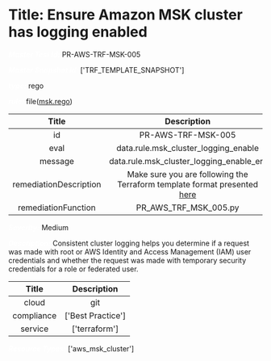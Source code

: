 



# Title: Ensure Amazon MSK cluster has logging enabled


***<font color="white">Master Test Id:</font>*** PR-AWS-TRF-MSK-005

***<font color="white">Master Snapshot Id:</font>*** ['TRF_TEMPLATE_SNAPSHOT']

***<font color="white">type:</font>*** rego

***<font color="white">rule:</font>*** file([msk.rego])  
  
  
  
  

|Title|Description|
| :---: | :---: |
|id|PR-AWS-TRF-MSK-005|
|eval|data.rule.msk_cluster_logging_enable|
|message|data.rule.msk_cluster_logging_enable_err|
|remediationDescription|Make sure you are following the Terraform template format presented <a href='https://registry.terraform.io/providers/hashicorp/aws/latest/docs/resources/msk_cluster' target='_blank'>here</a>|
|remediationFunction|PR_AWS_TRF_MSK_005.py|


***<font color="white">Severity:</font>*** Medium

***<font color="white">Description:</font>*** Consistent cluster logging helps you determine if a request was made with root or AWS Identity and Access Management (IAM) user credentials and whether the request was made with temporary security credentials for a role or federated user.  
  
  

|Title|Description|
| :---: | :---: |
|cloud|git|
|compliance|['Best Practice']|
|service|['terraform']|


***<font color="white">Resource Types:</font>*** ['aws_msk_cluster']


[msk.rego]: https://github.com/prancer-io/prancer-compliance-test/tree/master/aws/terraform/msk.rego

